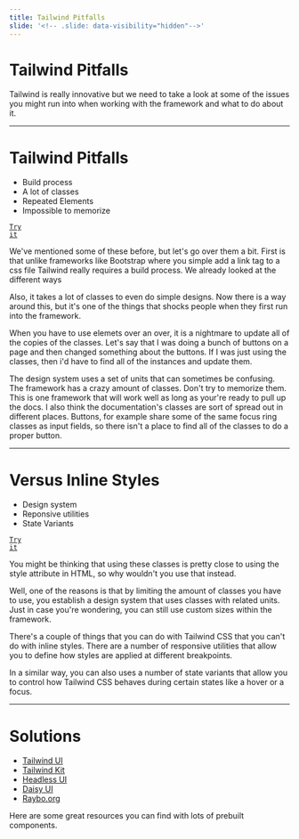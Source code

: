 ```yaml
---
title: Tailwind Pitfalls
slide: '<!-- .slide: data-visibility="hidden"-->'
---
```


<!-- .slide: data-state="layout-title" class="bg-dark"-->

# Tailwind Pitfalls

> >

Tailwind is really innovative but we need to take a look at some of the issues you might run into when working with the framework and what to do about it.

---

# Tailwind Pitfalls

- Build process
- A lot of classes
- Repeated Elements
- Impossible to memorize

<a href="https://play.tailwindcss.com/U1mGeAVddI" target="_blank"><code class="code-royal">Try it</code></a>

> >

We've mentioned some of these before, but let's go over them a bit. First is that unlike frameworks like Bootstrap where you simple add a link tag to a css file Tailwind really requires a build process. We already looked at the different ways

Also, it takes a lot of classes to even do simple designs. Now there is a way around this, but it's one of the things that shocks people when they first run into the framework.

When you have to use elemets over an over, it is a nightmare to update all of the copies of the classes. Let's say that I was doing a bunch of buttons on a page and then changed something about the buttons. If I was just using the classes, then i'd have to find all of the instances and update them.

The design system uses a set of units that can sometimes be confusing. The framework has a crazy amount of classes. Don't try to memorize them. This is one framework that will work well as long as your're ready to pull up the docs. I also think the documentation's classes are sort of spread out in different places. Buttons, for example share some of the same focus ring classes as input fields, so there isn't a place to find all of the classes to do a proper button.

---

# Versus Inline Styles

- Design system
- Reponsive utilities
- State Variants

<a href="https://play.tailwindcss.com/U1mGeAVddI" target="_blank"><code class="code-royal">Try it</code></a>

> >

You might be thinking that using these classes is pretty close to using the style attribute in HTML, so why wouldn't you use that instead.

Well, one of the reasons is that by limiting the amount of classes you have to use, you establish a design system that uses classes with related units. Just in case you're wondering, you can still use custom sizes within the framework.

There's a couple of things that you can do with Tailwind CSS that you can't do with inline styles. There are a number of responsive utilities that allow you to define how styles are applied at different breakpoints.

In a similar way, you can also uses a number of state variants that allow you to control how Tailwind CSS behaves during certain states like a hover or a focus.

---

# Solutions

- [Tailwind UI](https://tailwindui.com/)
- [Tailwind Kit](https://www.tailwind-kit.com/)
- [Headless UI](https://headlessui.dev/)
- [Daisy UI](https://daisyui.com/)
- [Raybo.org](https://raybo.org/)

> >

Here are some great resources you can find with lots of prebuilt components.

